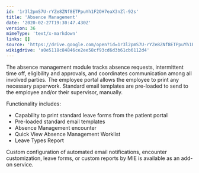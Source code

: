 ```yaml
---
id: '1r3l2pmS7U-rYZe8ZNf8ETPpuYh1F2OH7eaX3nZl-92s'
title: 'Absence Management'
date: '2020-02-27T19:30:47.430Z'
version: 36
mimeType: 'text/x-markdown'
links: []
source: 'https://drive.google.com/open?id=1r3l2pmS7U-rYZe8ZNf8ETPpuYh1F2OH7eaX3nZl-92s'
wikigdrive: 'a0e5118c84846ce2ee58cf93cd6d3b61cb6112d4'
---
```

The absence management module tracks absence requests, intermittent time off, eligibility and approvals, and coordinates communication among all involved parties. The employee portal allows the employee to print any necessary paperwork. Standard email templates are pre-loaded to send to the employee and/or their supervisor, manually.

Functionality includes:

* Capability to print standard leave forms from the patient portal
* Pre-loaded standard email templates
* Absence Management encounter
* Quick View Absence Management Worklist
* Leave Types Report

Custom configuration of automated email notifications, encounter customization, leave forms, or custom reports by MIE is available as an add-on service.
